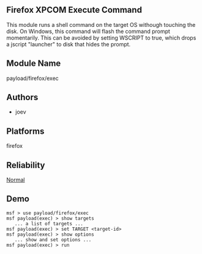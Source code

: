 ## Firefox XPCOM Execute Command

This module runs a shell command on the target OS withough 
touching the disk. On Windows, this command will flash the 
command prompt momentarily. This can be avoided by setting 
WSCRIPT to true, which drops a jscript "launcher" to disk 
that hides the prompt.


## Module Name
payload/firefox/exec

## Authors
* joev





## Platforms
firefox

## Reliability
[Normal](https://github.com/rapid7/metasploit-framework/wiki/Exploit-Ranking)

## Demo

```
msf > use payload/firefox/exec
msf payload(exec) > show targets
   ... a list of targets ...
msf payload(exec) > set TARGET <target-id>
msf payload(exec) > show options
   ... show and set options ...
msf payload(exec) > run
```
    
    